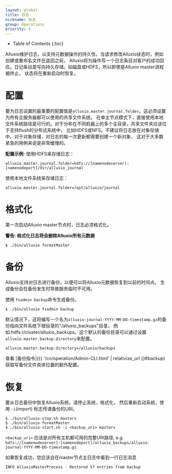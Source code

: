 ```yaml
---
layout: global
title: 日志
nickname: 日志
group: Operations
priority: 4
---
```


* Table of Contents
{:toc}

Alluxio维护日志，以支持元数据操作的持久性。当请求修改Alluxio状态时，例如创建或重命名文件在返回之前，
Alluxio将为操作写一个日志条目对客户的成功回应。日记条目是写向持久存储，如磁盘或HDFS，所以即使是Alluxio master进程被终止，
状态将在重新启动时恢复。

# 配置

要为日志设置的最重要的配置值是`alluxio.master.journal.folder`。这必须设置为所有主服务器都可以使用的共享文件系统。
在单主节点模式下，直接使用本地文件系统路径是可行的。对于分布在不同机器上的多个主目录，共享文件夹应该位于支持flush的分布式系统中，
比如HDFS或NFS。不建议将日志放在对象存储中。对于对象存储，对日志的每一次更新都需要创建一个新对象，
这对于大多数紧急的用例来说是非常缓慢的。

**配置示例:**
使用HDFS来存储日志：
```
alluxio.master.journal.folder=hdfs://[namenodeserver]:[namenodeport]/dir/alluxio_journal
```
使用本地文件系统来存储日志：
```
alluxio.master.journal.folder=/opt/alluxio/journal
```

# 格式化

第一次启动Alluxio master节点时，日志必须格式化。

**警告: 格式化日志将会删除Alluxio所有元数据**
```console
$ ./bin/alluxio formatMaster
```

# 备份

Alluxio支持对日志进行备份，以便可以将Alluxio元数据恢复到以前的时间点。
生成备份会在备份发生时导致服务临时不可用。

使用 `fsadmin backup`命令生成备份。
```console
$ ./bin/alluxio fsadmin backup
```

默认情况下，这将编写一个名为`alluxio-journal-YYYY-MM-DD-timestamp.gz`的备份指向文件系统下根目录的"/alluxio_backups"目录，
例如:hdfs://cluster/alluxio_backups。这个默认的备份目录可以通过设置`alluxio.master.backup.directory`来配置。

```
alluxio.master.backup.directory=/alluxio/backups
```

查看 [备份指令]({{ '/cn/operation/Admin-CLI.html' | relativize_url }}#backup) 获取写备份文件具体位置的额外配置。

# 恢复

要从日志备份中恢复Alluxio系统，请停止系统，格式化，
然后重新启动系统，使用 `-i`(import) 标志传递备份的URI。

```console
$ ./bin/alluxio-stop.sh masters
$ ./bin/alluxio formatMaster
$ ./bin/alluxio-start.sh -i <backup_uri> masters
```

 `<backup_uri>` 应该是对所有主机都可用的完整URI路径, e.g.
`hdfs://[namenodeserver]:[namenodeport]/alluxio_backups/alluxio-journal-YYYY-MM-DD-timestamp.gz`

如果恢复成功，您应该会在master节点主日志中看到一行日志消息
```
INFO AlluxioMasterProcess - Restored 57 entries from backup
```
